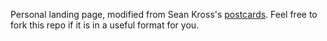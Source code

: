 Personal landing page, modified from Sean Kross's [postcards](https://github.com/seankross/postcards). Feel free to fork this repo if it is in a useful format for you.
